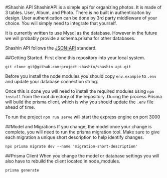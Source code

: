 #Shashin API
ShashinAPI is a simple api for organizing photos.  It is made of 3 tables.  User, Album, and Photo.  There is no built in authenticaiton by design. User authentication can be done by 3rd party middleware of your choice.  You will simply need to integrate that yourself.

It is currently written to use Mysql as the database.  However in the future we will probably provide a schema.prisma for other databases.

Shashin API follows the [JSON-API](https://jsonapi.org/) standard.  

##Getting Started.
First clone this repository into your local system.

`git clone git@github.com:project-shashin/shashin-api.git`

Before you install the node modules you should copy `env.example` to `.env` and update your database connection string.

Once this is done you will need to install the required modules using `npm install` from the root directory of the repository.  During the process Prisma will build the prisma client, which is why you should update the `.env` file ahead of time.

To run the project `npm run serve` will start the express engine on port 3000

##Model and Migrations
If you change, the model once your change is complete, you will need to run the prisma migration tool.  Make sure to give each migration a unique short description to help identify changes.

`npx prisma migrate dev --name 'migration-short-description'`

##Prisma Client
When you change the model or database settings you will also have to rebuild the client located in node_modules.

`prisma generate`